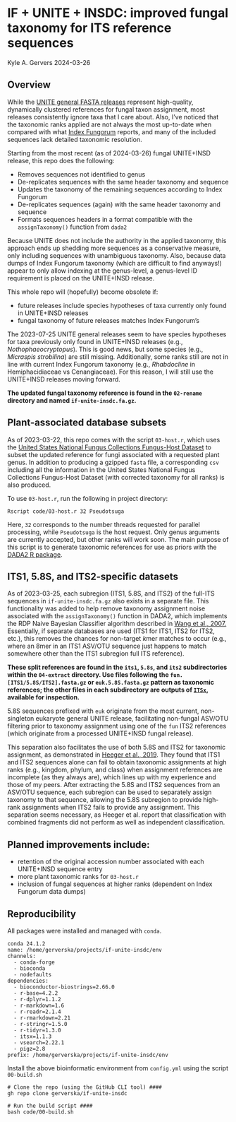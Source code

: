 IF + UNITE + INSDC: improved fungal taxonomy for ITS reference sequences
================
Kyle A. Gervers
2024-03-26

## Overview

While the [UNITE general FASTA
releases](https://unite.ut.ee/repository.php) represent high-quality,
dynamically clustered references for fungal taxon assignment, most
releases consistently ignore taxa that I care about. Also, I’ve noticed
that the taxonomic ranks applied are not always the most up-to-date when
compared with what [Index Fungorum](http://www.indexfungorum.org/)
reports, and many of the included sequences lack detailed taxonomic
resolution.

Starting from the most recent (as of 2024-03-26) fungal UNITE+INSD
release, this repo does the following:

- Removes sequences not identified to genus
- De-replicates sequences with the same header taxonomy and sequence
- Updates the taxonomy of the remaining sequences according to Index
  Fungorum
- De-replicates sequences (again) with the same header taxonomy and
  sequence
- Formats sequences headers in a format compatible with the
  `assignTaxonomy()` function from `dada2`

Because UNITE does not include the authority in the applied taxonomy,
this approach ends up shedding more sequences as a conservative measure,
only including sequences with unambiguous taxonomy. Also, because data
dumps of Index Fungorum taxonomy (which are difficult to find anyways!)
appear to only allow indexing at the genus-level, a genus-level ID
requirement is placed on the UNITE+INSD release.

This whole repo will (hopefully) become obsolete if:

- future releases include species hypotheses of taxa currently only
  found in UNITE+INSD releases
- fungal taxonomy of future releases matches Index Fungorum’s

The 2023-07-25 UNITE general releases seem to have species hypotheses
for taxa previously only found in UNITE+INSD releases (e.g.,
*Nothophaeocryptopus*). This is good news, but some species (e.g.,
*Micraspis strobilina*) are still missing. Additionally, some ranks
still are not in line with current Index Fungorum taxonomy (e.g.,
*Rhabdocline* in Hemiphacidiaceae vs Cenangiaceae). For this reason, I
will still use the UNITE+INSD releases moving forward.

**The updated fungal taxonomy reference is found in the `02-rename`
directory and named `if-unite-insdc.fa.gz`.**

## Plant-associated database subsets

As of 2023-03-22, this repo comes with the script `03-host.r`, which
uses the [United States National Fungus Collections Fungus-Host
Dataset](https://doi.org/10.15482/USDA.ADC/1524414) to subset the
updated reference for fungi associated with a requested plant genus. In
addition to producing a gzipped `fasta` file, a corresponding `csv`
including all the information in the United States National Fungus
Collections Fungus-Host Dataset (with corrected taxonomy for all ranks)
is also produced.

To use `03-host.r`, run the following in project directory:

    Rscript code/03-host.r 32 Pseudotsuga

Here, `32` corresponds to the number threads requested for parallel
processing, while `Pseudotsuga` is the host request. Only genus
arguments are currently accepted, but other ranks will work soon. The
main purpose of this script is to generate taxonomic references for use
as priors with the [DADA2 R package](http://benjjneb.github.io/dada2/).

## ITS1, 5.8S, and ITS2-specific datasets

As of 2023-03-25, each subregion (ITS1, 5.8S, and ITS2) of the full-ITS
sequences in `if-unite-insdc.fa.gz` also exists in a separate file. This
functionality was added to help remove taxonomy assignment noise
associated with the `assignTaxonomy()` function in DADA2, which
implements the RDP Naive Bayesian Classifier algorithm described in
[Wang et al., 2007.](https://doi.org/10.1128/aem.00062-07) Essentially,
if separate databases are used (ITS1 for ITS1, ITS2 for ITS2, etc.),
this removes the chances for non-target *k*mer matches to occur (e.g.,
where an 8mer in an ITS1 ASV/OTU sequence just happens to match
somewhere other than the ITS1 subregion full ITS reference).

**These split references are found in the `its1`, `5.8s`, and `its2`
subdirectories within the `04-extract` directory. Use files following
the `fun.[ITS1/5.8S/ITS2].fasta.gz` or `euk.5.8S.fasta.gz` pattern as
taxonomic references; the other files in each subdirectory are outputs
of [`ITSx`](https://microbiology.se/software/itsx/), available for
inspection.**

5.8S sequences prefixed with `euk` originate from the most current,
non-singleton eukaryote general UNITE release, facilitating non-fungal
ASV/OTU filtering prior to taxonomy assignment using one of the `fun`
ITS2 references (which originate from a processed UNITE+INSD fungal
release).

This separation also facilitates the use of both 5.8S and ITS2 for
taxonomic assignment, as demonstrated in [Heeger et al.,
2019](https://doi.org/10.1111/2041-210X.13266). They found that ITS1 and
ITS2 sequences alone can fail to obtain taxonomic assignments at high
ranks (e.g., kingdom, phylum, and class) when assignment references are
incomplete (as they always are), which lines up with my experience and
those of my peers. After extracting the 5.8S and ITS2 sequences from an
ASV/OTU sequence, each subregion can be used to separately assign
taxonomy to that sequence, allowing the 5.8S subregion to provide
high-rank assignments when ITS2 fails to provide any assignment. This
separation seems necessary, as Heeger et al. report that classification
with combined fragments did not perform as well as independent
classification.

## Planned improvements include:

- retention of the original accession number associated with each
  UNITE+INSD sequence entry
- more plant taxonomic ranks for `03-host.r`
- inclusion of fungal sequences at higher ranks (dependent on Index
  Fungorum data dumps)

## Reproducibility

All packages were installed and managed with `conda`.

    conda 24.1.2
    name: /home/gerverska/projects/if-unite-insdc/env
    channels:
      - conda-forge
      - bioconda
      - nodefaults
    dependencies:
      - bioconductor-biostrings=2.66.0
      - r-base=4.2.2
      - r-dplyr=1.1.2
      - r-markdown=1.6
      - r-readr=2.1.4
      - r-rmarkdown=2.21
      - r-stringr=1.5.0
      - r-tidyr=1.3.0
      - itsx=1.1.3
      - vsearch=2.22.1
      - pigz=2.8
    prefix: /home/gerverska/projects/if-unite-insdc/env

Install the above bioinformatic environment from `config.yml` using the
script `00-build.sh`

    # Clone the repo (using the GitHub CLI tool) ####
    gh repo clone gerverska/if-unite-insdc

    # Run the build script ####
    bash code/00-build.sh

